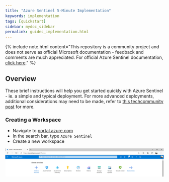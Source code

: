```yaml
---
title: "Azure Sentinel 5-Minute Implementation"
keywords: implementation
tags: [quickstart]
sidebar: mydoc_sidebar
permalink: guides_implementation.html
---
```


{% include note.html content="This repository is a community project and does not serve as official Microsoft documentation - feedback and comments are much appreciated. For official Azure Sentinel documentation, <a alt='Azure Sentinel Documentation' href='https://docs.microsoft.com/en-us/azure/sentinel/'>click here</a>." %}

## Overview

These brief instructions will help you get started quickly with Azure Sentinel - ie. a simple and typical deployment. For more advanced deployments, additional considerations may need to be made, refer to <a alt='techcommunitypost' href='https://techcommunity.microsoft.com/t5/azure-sentinel/best-practices-for-designing-an-azure-sentinel-or-azure-security/ba-p/832574'>this techcommunity post</a> for more.

### Creating a Workspace
* Navigate to <a alt='azureportal' href='https://portal.azure.com'>portal.azure.com</a>
* In the search bar, type `Azure Sentinel`
* Create a new workspace

![alt text](https://github.com/ko-sharon/AzSentinel/blob/gh-pages/images/guides/implementation/config_1.png?raw=true)
